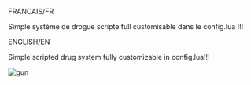 FRANCAIS/FR

Simple système de drogue scripte full customisable dans le config.lua !!! 

ENGLISH/EN

Simple scripted drug system fully customizable in config.lua!!!

![gun](https://github.com/user-attachments/assets/e0fbed91-088c-4743-96d9-becf4e2a7dfe)
